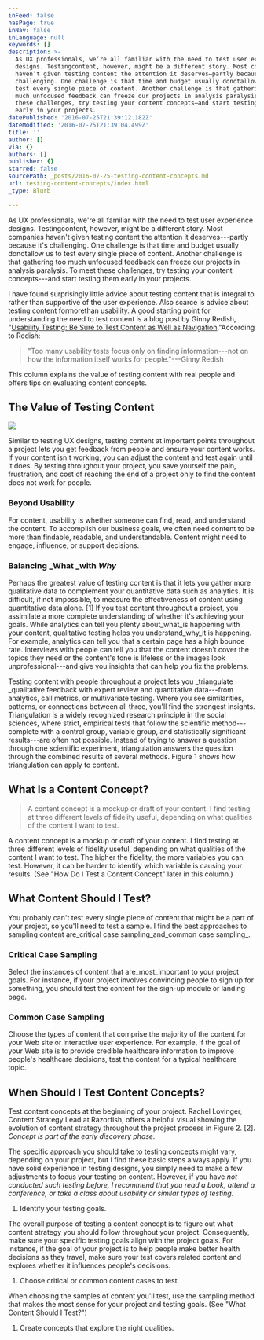 ```yaml
---
inFeed: false
hasPage: true
inNav: false
inLanguage: null
keywords: []
description: >-
  As UX professionals, we’re all familiar with the need to test user experience
  designs. Testingcontent, however, might be a different story. Most companies
  haven’t given testing content the attention it deserves—partly because it’s
  challenging. One challenge is that time and budget usually donotallow us to
  test every single piece of content. Another challenge is that gathering too
  much unfocused feedback can freeze our projects in analysis paralysis. To meet
  these challenges, try testing your content concepts—and start testing them
  early in your projects.
datePublished: '2016-07-25T21:39:12.182Z'
dateModified: '2016-07-25T21:39:04.499Z'
title: ''
author: []
via: {}
authors: []
publisher: {}
starred: false
sourcePath: _posts/2016-07-25-testing-content-concepts.md
url: testing-content-concepts/index.html
_type: Blurb

---
```

As UX professionals, we're all familiar with the need to test user experience designs. Testingcontent, however, might be a different story. Most companies haven't given testing content the attention it deserves---partly because it's challenging. One challenge is that time and budget usually donotallow us to test every single piece of content. Another challenge is that gathering too much unfocused feedback can freeze our projects in analysis paralysis. To meet these challenges, try testing your content concepts---and start testing them early in your projects.

I have found surprisingly little advice about testing content that is integral to rather than supportive of the user experience. Also scarce is advice about testing content formorethan usability. A good starting point for understanding the need to test content is a blog post by Ginny Redish, "[Usability Testing: Be Sure to Test Content as Well as Navigation][0]."According to Redish:

> "Too many usability tests focus only on finding information---not on how the information itself works for people."---Ginny Redish

This column explains the value of testing content with real people and offers tips on evaluating content concepts.

## The Value of Testing Content
![](https://the-grid-user-content.s3-us-west-2.amazonaws.com/cc0b127f-3965-4181-9d78-9bd4142e1102.jpg)

Similar to testing UX designs, testing content at important points throughout a project lets you get feedback from people and ensure your content works. If your content isn't working, you can adjust the content and test again until it does. By testing throughout your project, you save yourself the pain, frustration, and cost of reaching the end of a project only to find the content does not work for people.

### Beyond Usability

For content, usability is whether someone can find, read, and understand the content. To accomplish our business goals, we often need content to be more than findable, readable, and understandable. Content might need to engage, influence, or support decisions.

### Balancing _What _with _Why_

Perhaps the greatest value of testing content is that it lets you gather more qualitative data to complement your quantitative data such as analytics. It is difficult, if not impossible, to measure the effectiveness of content using quantitative data alone. \[1\] If you test content throughout a project, you assimilate a more complete understanding of whether it's achieving your goals. While analytics can tell you plenty about_what_is happening with your content, qualitative testing helps you understand_why_it is happening. For example, analytics can tell you that a certain page has a high bounce rate. Interviews with people can tell you that the content doesn't cover the topics they need or the content's tone is lifeless or the images look unprofessional---and give you insights that can help you fix the problems.

Testing content with people throughout a project lets you _triangulate _qualitative feedback with expert review and quantitative data---from analytics, call metrics, or multivariate testing. Where you see similarities, patterns, or connections between all three, you'll find the strongest insights. Triangulation is a widely recognized research principle in the social sciences, where strict, empirical tests that follow the scientific method---complete with a control group, variable group, and statistically significant results---are often not possible. Instead of trying to answer a question through one scientific experiment, triangulation answers the question through the combined results of several methods. Figure 1 shows how triangulation can apply to content.

## What Is a Content Concept?

> A content concept is a mockup or draft of your content. I find testing at three different levels of fidelity useful, depending on what qualities of the content I want to test.

A content concept is a mockup or draft of your content. I find testing at three different levels of fidelity useful, depending on what qualities of the content I want to test. The higher the fidelity, the more variables you can test. However, it can be harder to identify which variable is causing your results. (See "How Do I Test a Content Concept" later in this column.)

## What Content Should I Test?

You probably can't test every single piece of content that might be a part of your project, so you'll need to test a sample. I find the best approaches to sampling content are_critical case sampling_and_common case sampling_.

### Critical Case Sampling

Select the instances of content that are_most_important to your project goals. For instance, if your project involves convincing people to sign up for something, you should test the content for the sign-up module or landing page.

### Common Case Sampling

Choose the types of content that comprise the majority of the content for your Web site or interactive user experience. For example, if the goal of your Web site is to provide credible healthcare information to improve people's healthcare decisions, test the content for a typical healthcare topic.

## When Should I Test Content Concepts?

Test content concepts at the beginning of your project. Rachel Lovinger, Content Strategy Lead at Razorfish, offers a helpful visual showing the evolution of content strategy throughout the project process in Figure 2\. \[2\]. _Concept is part of the early discovery phase._

The specific approach you should take to testing concepts might vary, depending on your project, but I find these basic steps always apply. If you have solid experience in testing designs, you simply need to make a few adjustments to focus your testing on content. However, if you have _not conducted such testing before, I recommend that you read a book, attend a conference, or take a class about usability or similar types of testing._

1. Identify your testing goals.

The overall purpose of testing a content concept is to figure out what content strategy you should follow throughout your project. Consequently, make sure your specific testing goals align with the project goals. For instance, if the goal of your project is to help people make better health decisions as they travel, make sure your test covers related content and explores whether it influences people's decisions.

1. Choose critical or common content cases to test.

When choosing the samples of content you'll test, use the sampling method that makes the most sense for your project and testing goals. (See "What Content Should I Test?")

1. Create concepts that explore the right qualities.


[0]: http://redish.net/writingfortheweb/index.php/2007/06/10/usability-testing-be-sure-to-test-content-as-well-as-navigation/#more-25 "Usability Testing: Be Sure to Test Content as Well as Navigation"